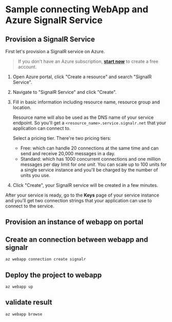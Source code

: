 # Sample connecting WebApp and Azure SignalR Service

## Provision a SignalR Service

First let's provision a SignalR service on Azure.
> If you don't have an Azure subscription, **[start now](https://azure.microsoft.com/en-us/free/)** to create a free account.

1. Open Azure portal, click "Create a resource" and search "SignalR Service".


2. Navigate to "SignalR Service" and click "Create".
   

3. Fill in basic information including resource name, resource group and location.


   Resource name will also be used as the DNS name of your service endpoint. So you'll get a `<resource_name>.service.signalr.net` that your application can connect to.

   Select a pricing tier. There're two pricing tiers:
   
   * Free: which can handle 20 connections at the same time and can send and receive 20,000 messages in a day.
   * Standard: which has 1000 concurrent connections and one million messages per day limit for *one unit*. You can scale up to 100 units for a single service instance and you'll be charged by the number of units you use.

4. Click "Create", your SignalR service will be created in a few minutes.


After your service is ready, go to the **Keys** page of your service instance and you'll get two connection strings that your application can use to connect to the service.

## Provision an instance of webapp on portal


## Create an connection between webapp and signalr

```
az webapp connection create signalr
```

## Deploy the project to webapp

```
az webapp up
```

## validate result

```
az webapp browse
```